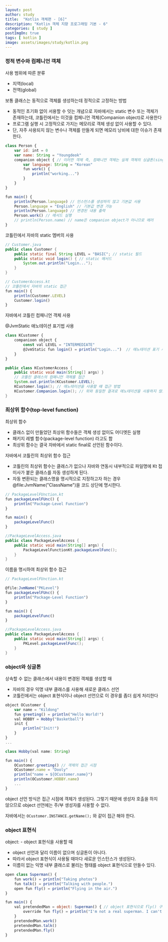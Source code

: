 ```yaml
---
layout: post
author: study
title:  "Kotlin 객체편 - [6]"
description: "Kotlin 객체 지향 프로그래밍 기본 - 6"
categories: [ study ]
postImgOn: true
tags: [ kotlin ]
image: assets/images/study/kotlin.png
---
```


### 정적 변수와 컴페니언 객체

사용 범위에 따른 분류
- 지역(local)
- 전역(global)

보통 클래스는 동적으로 객체를 생성하는데 정적으로 고정하는 방법
- 동적인 초기화 없이 서용할 수 잇는 개념으로 자바에서는 static 변수 또는 객체가 존재하는데, 코틀린에서는 이것을 컴페니언 객체(Companion object)로 사용한다
- 프로그램 실행 시 고정적으로 가지는 메모리로 객체 생성 없이 사용할 수 있다.
- 단, 자주 사용되지 않는 변수나 객체를 만들게 되면 메모리 낭비에 대한 이슈가 존재한다.


```javascript
class Person {
    var id: int = 0
    var name: String = "Youngdeok"
    companion object { // 이러한 객체 즉, 컴패니언 객체는 실제 객체의 싱글톤(singleton)으로 정의된다.
        var language: String = "Korean"
        fun work() {
            println("working...")
        }
    }
}

fun main() {
    println(Person.language) // 인스턴스를 생성하지 않고 기본값 사용
    Person.language = "English" // 기본값 변경 가능
    println(Person.language) // 변경된 내용 출력
    Person.work() // 메서드 실행
    // println(Person.name) // name은 companion object가 아니므로 에러
}
```


코틀린에서 자바의 static 멤버의 사용
```java
// Customer.java
public class Customer {
    public static final String LEVEL = "BASIC"; // static 필드
    public static void login() { // static 메서드
        System.out.println("Login...");
    }
}
```

```javascript
// CustomerAccess.kt
// 코틀린에서 자바의 static 접근
fun main() {
    println(Customer.LEVEL)
    Customer.login()
}
```

자바에서 코틀린 컴패니언 객체 사용

@JvmStatic 애노테이션 표기법 사용

```javascript
class KCustomer {
    companioon object {
        const val LEVEL = "INTERMEDIATE"
        @JvmStatic fun login() = println("Login...")  // 애노테이션 표기 사용
    }
}
```

```java
public class KCustomerAccess {
    public static void main(String[] args) }
    // 코틀린 클래스의 컴패니언 객체를 접근
    System.out.println(KCustomer.LEVEL);
    KCustomer.login(); // 애노테이션을 사용할 떄 접근 방법
    KCustomer.Companion.login(); // 위와 동일한 결과로 애노테이션을 사용하지 않을 때 접근 방법
}
```


### 최상위 함수(top-level function)

최상위 함수
- 클래스 없이 만들었던 최상위 함수들은 객체 생성 없이도 어디엣든 실행
- 패키지 레벨 함수(package-level function) 라고도 함
- 최상위 함수는 결국 자바에서 static final로 선언된 함수이다.

자바에서 코틀린의 최상위 함수 접근
- 코틀린의 최상위 함수는 클래스가 없으나 자바와 연동시 내부적으로 파일명에 Kt 접미사가 붙은 클래스를 자동 생성하게 된다.
- 자동 변환되는 클래스명을 명시적으로 지정하고자 하는 경우 @file:JvmName("ClassName")을 코드 상단에 명시한다.


```javascript
// PackageLevelFUnction.kt
fun packageLevelFUnc() {
    println("Package-Level Function")
}

fun main() {
    packageLevelFunc()
}
```

```java
//PackageLevelAccess.java
public class PackageLevelAccess {
    public static void main(String[] args) {
        PackageLevelFunctionKt.packageLevelFunc();
    }
}
```

이름을 명시하여 최상위 함수 접근
```javascript
// PackageLevelFUnction.kt

@file:JvmName("PKLevel")
fun packageLevelFUnc() {
    println("Package-Level Function")
}

fun main() {
    packageLevelFunc()
}
```

```java
//PackageLevelAccess.java
public class PackageLevelAccess {
    public static void main(String[] args) {
        PKLevel.packageLevelFunc();
    }
}
```


### object와 싱글톤
상속할 수 없는 클래스에서 내용이 변경된 객체를 생성할 때
- 자바의 경우 익명 내부 클래스를 사용해 새로운 클래스 선언
- 코틀린에서는 object 표현식이나 object 선언으로 이 경우를 좀더 쉽게 처리한다


```javascript
object OCustomer {
    var name = "Kildong"
    fun greeting() = println("Hello World!")
    val HOBBY = Hobby("Basketball")
    init {
        println("Init!")
    }
}
...

class Hobby(val name: String)

fun main() {
    OCustomer.greeting() // 객체의 접근 시점
    OCustomer.name = "Dooly"
    println("name = ${OCustomer.name}")
    println(OCustomer.HOBBY.name)
    ...
}
```

object 선언 방식은 접근 시점에 객체가 생성된다.
그렇기 때문에 생성자 호출을 하지 않으므로 object 선언에는 주/부 생성자를 사용할 수 없다.

자바에서는 `OCustomer.INSTANCE.getName();` 와 같이 접근 해야 한다.


### object 표현식

object: - object 표현식을 사용할 때
- object 선언과 달리 이름이 없으며 싱글톤이 아니다.
- 따라서 object 표현식이 사용될 때마다 새로운 인스턴스가 생성된다.
- 이름이 없는 익명 내부 클래스로 불리는 형태를 object 표현식으로 만들수 있다.


```javascript
open class Superman() {
    fun work() = println("Taking photos")
    fun talk() = println("Talking with people.")
    open fun fly() = println("Flying in the air.")
}

fun main() {
    val pretendedMan = object: Superman() { // object 표현식으로 fly() 구현의 재정의
        override fun fly() = println("I'm not a real superman. I can't fly!")
    }
    pretendedMan.work()
    pretendedMan.talk()
    pretendedMan.fly()
}

```